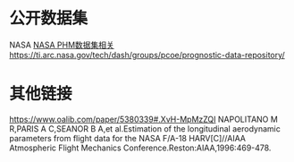 # 公开数据集
NASA [NASA PHM数据集相关](https://www.jianshu.com/p/0970f7a456a5)
<https://ti.arc.nasa.gov/tech/dash/groups/pcoe/prognostic-data-repository/>

# 其他链接
https://www.oalib.com/paper/5380339#.XvH-MpMzZQI
NAPOLITANO M R,PARIS A C,SEANOR B A,et al.Estimation of the longitudinal aerodynamic parameters from flight data for the NASA F/A-18 HARV[C]//AIAA Atmospheric Flight Mechanics Conference.Reston:AIAA,1996:469-478.
